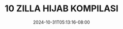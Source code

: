 --- 
title: "10 ZILLA HIJAB KOMPILASI"
description: "nonton bokeh 10 ZILLA HIJAB KOMPILASI premium full  "
date: 2024-10-31T05:13:16-08:00
file_code: "70ts2038iydc"
draft: false
cover: "79qukyoyfrxydsl9.jpg"
tags: ["ZILLA", "HIJAB", "KOMPILASI", "bokep-indo", "bokep-viral", "bokep-ig"]
length: 346
fld_id: "1398219"
foldername: ".Hijab Zilla Torbut  16 Video"
categories: [".Hijab Zilla Torbut  16 Video"]
views: 197
---